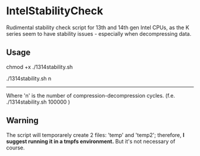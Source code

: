 # IntelStabilityCheck
Rudimental stability check script for 13th and 14th gen Intel CPUs, as the K series seem to have stability issues - especially when decompressing data.

## Usage
chmod +x ./1314stability.sh

./1314stability.sh n

--------
Where 'n' is the number of compression-decompression cycles. (f.e. ./1314stability.sh 100000 )

## Warning
The script will temporarely create 2 files: 'temp' and 'temp2'; therefore, **I suggest running it in a tmpfs environment.**
But it's not necessary of course.

